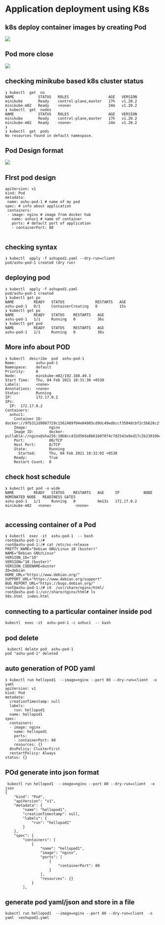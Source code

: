 # Application deployment using K8s

## k8s deploy container images by creating Pod 

<img src="pod1.png">

## Pod more close 

<img src="pod2.png">

## checking minikube based k8s cluster status 

```
❯ kubectl  get  no
NAME           STATUS   ROLES                  AGE   VERSION
minikube       Ready    control-plane,master   17h   v1.20.2
minikube-m02   Ready    <none>                 24m   v1.20.2
❯ kubectl  get  nodes
NAME           STATUS   ROLES                  AGE   VERSION
minikube       Ready    control-plane,master   17h   v1.20.2
minikube-m02   Ready    <none>                 24m   v1.20.2
❯ 
❯ kubectl  get  pods
No resources found in default namespace.

```

## Pod Design format 

<img src="poddes.png">

## FIrst pod design

```
apiVersion: v1
kind: Pod
metadata:
 name: ashu-pod-1 # name of my pod
spec: # info about application
 containers:
 - image: nginx # image from docker hub 
   name: ashuc1 # name of container 
   ports: # default port of application 
   - containerPort: 80
   
```

## checking syntax 

```
❯ kubectl  apply -f ashupod1.yaml --dry-run=client
pod/ashu-pod-1 created (dry run)

```
## deploying pod 

```
❯ kubectl  apply -f ashupod1.yaml
pod/ashu-pod-1 created
❯ kubectl get po
NAME         READY   STATUS              RESTARTS   AGE
ashu-pod-1   0/1     ContainerCreating   0          15s
❯ kubectl get po
NAME         READY   STATUS    RESTARTS   AGE
ashu-pod-1   1/1     Running   0          36s
❯ kubectl get pod
NAME         READY   STATUS    RESTARTS   AGE
ashu-pod-1   1/1     Running   0          38s

```

## More info about POD 

```
❯ kubectl  describe  pod  ashu-pod-1
Name:         ashu-pod-1
Namespace:    default
Priority:     0
Node:         minikube-m02/192.168.49.3
Start Time:   Thu, 04 Feb 2021 10:31:30 +0530
Labels:       <none>
Annotations:  <none>
Status:       Running
IP:           172.17.0.2
IPs:
  IP:  172.17.0.2
Containers:
  ashuc1:
    Container ID:   docker://9fb312d9087729c1562489f04e84985cd9dc49edbccf3584dcbf2c5b626c2f1f
    Image:          nginx
    Image ID:       docker-pullable://nginx@sha256:10b8cc432d56da8b61b070f4c7d2543a9ed17c2b23010b43af434fd40e2ca4aa
    Port:           80/TCP
    Host Port:      0/TCP
    State:          Running
      Started:      Thu, 04 Feb 2021 10:32:02 +0530
    Ready:          True
    Restart Count:  0

```

## check host schedule

```
❯ kubectl get pod -o wide
NAME         READY   STATUS    RESTARTS   AGE     IP           NODE           NOMINATED NODE   READINESS GATES
ashu-pod-1   1/1     Running   0          6m13s   172.17.0.2   minikube-m02   <none>           <none>


```

## accessing container of a Pod

```
❯ kubectl  exec -it  ashu-pod-1  -- bash
root@ashu-pod-1:/# 
root@ashu-pod-1:/# cat /etc/os-release 
PRETTY_NAME="Debian GNU/Linux 10 (buster)"
NAME="Debian GNU/Linux"
VERSION_ID="10"
VERSION="10 (buster)"
VERSION_CODENAME=buster
ID=debian
HOME_URL="https://www.debian.org/"
SUPPORT_URL="https://www.debian.org/support"
BUG_REPORT_URL="https://bugs.debian.org/"
root@ashu-pod-1:/# cd  /usr/share/nginx/html/
root@ashu-pod-1:/usr/share/nginx/html# ls
50x.html  index.html

```

## connecting to a particular container inside pod 

```
kubectl  exec -it  ashu-pod-1 -c ashuc1  -- bash

```

## pod delete 

```
 kubectl delete pod  ashu-pod-1
pod "ashu-pod-1" deleted

```

## auto generation of POD yaml 

```
❯ kubectl run hellopod1  --image=nginx --port 80 --dry-run=client  -o yaml
apiVersion: v1
kind: Pod
metadata:
  creationTimestamp: null
  labels:
    run: hellopod1
  name: hellopod1
spec:
  containers:
  - image: nginx
    name: hellopod1
    ports:
    - containerPort: 80
    resources: {}
  dnsPolicy: ClusterFirst
  restartPolicy: Always
status: {}

```

## POd generate into json format 

```
 kubectl run hellopod1  --image=nginx --port 80 --dry-run=client  -o json
{
    "kind": "Pod",
    "apiVersion": "v1",
    "metadata": {
        "name": "hellopod1",
        "creationTimestamp": null,
        "labels": {
            "run": "hellopod1"
        }
    },
    "spec": {
        "containers": [
            {
                "name": "hellopod1",
                "image": "nginx",
                "ports": [
                    {
                        "containerPort": 80
                    }
                ],
                "resources": {}
            }
        ],

```

## generate pod yaml/json and store in a file 

```
kubectl run hellopod1  --image=nginx --port 80 --dry-run=client  -o yaml  >ashupod2.yaml

```

